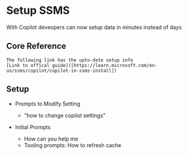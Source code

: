 # Setup SSMS

With Copilot deveopers can now setup data in minutes instead of days


## Core Reference
	The following link has the upto-date setup info
	[Link to offical guide]([https://learn.microsoft.com/en-us/ssms/copilot/copilot-in-ssms-install]) 

## Setup 
* Prompts to Modify Setting
    * "how to change copilot settings"

* Initial Prompts
	* How can you help me
 	* Tooling prompts: How to refresh cache


